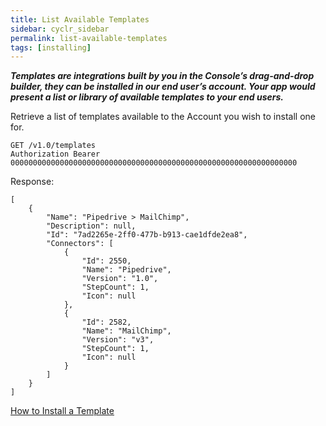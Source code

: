 ```yaml
---
title: List Available Templates
sidebar: cyclr_sidebar
permalink: list-available-templates
tags: [installing]
---
```


_**Templates are integrations built by you in the Console’s drag-and-drop builder, they can be installed in our end user’s account. Your app would present a list or library of available templates to your end users.**_

Retrieve a list of templates available to the Account you wish to install one for.

    GET /v1.0/templates
    Authorization Bearer 0000000000000000000000000000000000000000000000000000000000000000

Response:

    [
        {
            "Name": "Pipedrive > MailChimp",
            "Description": null,
            "Id": "7ad2265e-2ff0-477b-b913-cae1dfde2ea8",
            "Connectors": [
                {
                    "Id": 2550,
                    "Name": "Pipedrive",
                    "Version": "1.0",
                    "StepCount": 1,
                    "Icon": null
                },
                {
                    "Id": 2582,
                    "Name": "MailChimp",
                    "Version": "v3",
                    "StepCount": 1,
                    "Icon": null
                }
            ]
        }
    ]

[How to Install a Template](./install-from-template)
